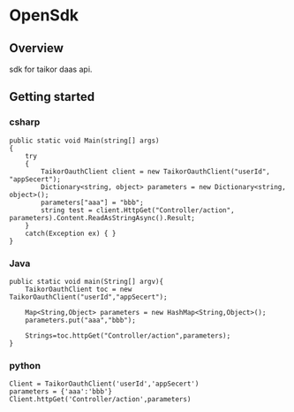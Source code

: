 # OpenSdk

## Overview

sdk for taikor daas api.

## Getting started

### csharp

    public static void Main(string[] args)
    {
        try
        {
            TaikorOauthClient client = new TaikorOauthClient("userId", "appSecert");
            Dictionary<string, object> parameters = new Dictionary<string, object>();
            parameters["aaa"] = "bbb";
            string test = client.HttpGet("Controller/action", parameters).Content.ReadAsStringAsync().Result;
        }
        catch(Exception ex) { }
    }

### Java

    public static void main(String[] argv){
        TaikorOauthClient toc = new TaikorOauthClient("userId","appSecert");

        Map<String,Object> parameters = new HashMap<String,Object>();
        parameters.put("aaa","bbb");

        Strings=toc.httpGet("Controller/action",parameters);
    }

### python

    Client = TaikorOauthClient('userId','appSecert')
    parameters = {'aaa':'bbb'}
    Client.httpGet('Controller/action',parameters)
